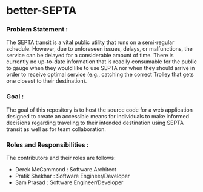 # better-SEPTA
### Problem Statement : 
The SEPTA transit is a vital public utility that runs on a semi-regular schedule. However, due to unforeseen issues, delays, or malfunctions, the service can be delayed for a considerable amount of time. There is currently no up-to-date information that is readily consumable for the public to gauge when they would like to use SEPTA nor when they should arrive in order to receive optimal service (e.g., catching the correct Trolley that gets one closest to their destination).

### Goal : 
The goal of this repository is to host the source code for a web application designed to create an accessible means for individuals to make informed decisions regarding traveling to their intended destination using SEPTA transit as well as for team collaboration. 

### Roles and Responsibilities :

The contributors and their roles are follows: 

- Derek McCammond : Software Architect 
- Pratik Shekhar : Software Engineer/Developer
- Sam Prasad : Software Engineer/Developer
